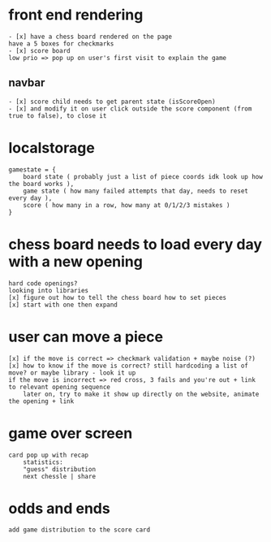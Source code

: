 # front end rendering

    - [x] have a chess board rendered on the page
    have a 5 boxes for checkmarks
    - [x] score board
    low prio => pop up on user's first visit to explain the game 

## navbar 

    - [x] score child needs to get parent state (isScoreOpen)
    - [x] and modify it on user click outside the score component (from true to false), to close it

# localstorage

    gamestate = {
        board state ( probably just a list of piece coords idk look up how the board works ),
        game state ( how many failed attempts that day, needs to reset every day ),
        score ( how many in a row, how many at 0/1/2/3 mistakes )
    }

# chess board needs to load every day with a new opening

    hard code openings?
    looking into libraries
    [x] figure out how to tell the chess board how to set pieces
    [x] start with one then expand 

# user can move a piece

    [x] if the move is correct => checkmark validation + maybe noise (?)
    [x] how to know if the move is correct? still hardcoding a list of move? or maybe library - look it up
    if the move is incorrect => red cross, 3 fails and you're out + link to relevant opening sequence
        later on, try to make it show up directly on the website, animate the opening + link
    
# game over screen

    card pop up with recap
        statistics:
        "guess" distribution
        next chessle | share

# odds and ends

    add game distribution to the score card
    